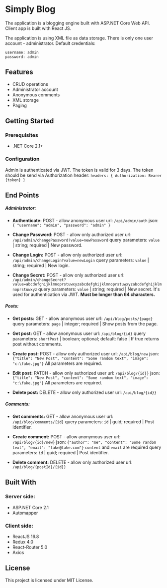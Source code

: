 # Simply Blog
The application is a blogging engine built with ASP.NET Core Web API. 
Client app is built with React JS.

The application is using XML file as data storage. 
There is only one user account - administrator. Default credentials:

    username: admin 
    password: admin 

## Features
* CRUD operations
* Administrator account
* Anonymous comments
* XML storage 
* Paging

## Getting Started
### Prerequisites
* .NET Core 2.1+

### Configuration
Admin is authenticated via JWT. The token is valid for 3 days. The token should be send via Authorization header:
`headers: {
Authorization: Bearer {token}
}`

## End Points
##### Administrator:
* **Authenticate:** POST - allow anonymous user
url: `/api/admin/auth`
json: `{
	"username": "admin",
	"password": "admin"
}`

* **Change Password:** POST - allow only authorized user
url: `/api/admin/changePassword?value=newPassword`
query parameters: 
`value` | string; required | New password.

* **Change Login:** POST - allow only authorized user
url: `/api/admin/changeLogin?value=newLogin`
query parameters: 
`value` | string; required | New login.

* **Change Secret:** POST - allow only authorized user
url: `/api/admin/changeSecret?value=abcdefghijklmnoprstuwxyzabcdefghijklmnoprstuwxyzabcdefghijklmnoprstuwxyz`
query parameters: 
`value` | string; required | New secret. It's used for authentication via JWT. **Must be longer than 64 characters.**

##### Posts:
* **Get posts:** GET - allow anonymous user
url: `/api/blog/posts/{page}`
query parameters: 
`page` | integer; required | Show posts from the page.

* **Get post:** GET - allow anonymous user
url: `/api/blog/{id}`
query parameters: 
`shortPost` | boolean; optional; default: false | If true returns post without comments.

* **Create post:** POST - allow only authorized user
url: `/api/blog/new`
json: `{"title": "New Post", "content": "Some random text", "image": "c:\fake.jpg"}`
All parameters are required.

* **Edit post:** PATCH - allow only authorized user
url: `/api/blog/{id}}`
json: `{"title": "New Post", "content": "Some random text", "image": "c:\fake.jpg"}`
All parameters are required.

* **Delete post:** DELETE - allow only authorized user
url: `/api/blog/{id}}`

##### Comments:
* **Get comments:** GET - allow anonymous user
url: `/api/blog/comments/{id}`
query parameters: 
`id` | guid; required | Post identifier.

* **Create comment:** POST - allow anonymous user
url: `/api/blog/{id}/new}`
json: `{"author": "me", "content": "Some random text", "email": "fake@fake.com"}`
`content` and `email` are required
query parameters: 
`id` | guid; required | Post identifier.

* **Delete comment:** DELETE - allow only authorized user
url: `/api/blog/{postId}/{id}}`

## Built With
### Server side:
* ASP.NET Core 2.1
* Automapper

### Client side:
* ReactJS 16.8
* Redux 4.0
* React-Router 5.0
* Axios 

## License
This project is licensed under MIT License.
